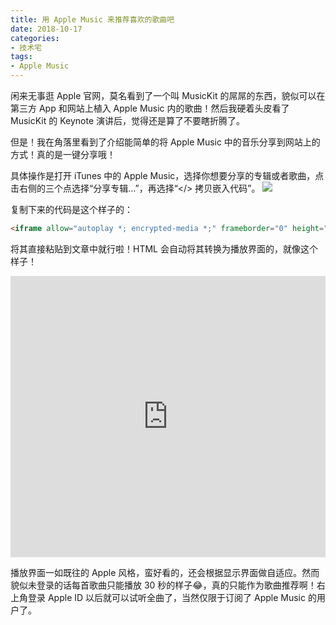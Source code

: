 ```yaml
---
title: 用 Apple Music 来推荐喜欢的歌曲吧
date: 2018-10-17
categories: 
- 技术宅
tags: 
- Apple Music
---
```


闲来无事逛 Apple 官网，莫名看到了一个叫 MusicKit 的屌屌的东西，貌似可以在第三方 App 和网站上植入 Apple Music 内的歌曲！然后我硬着头皮看了 MusicKit 的 Keynote 演讲后，觉得还是算了不要瞎折腾了。

但是！我在角落里看到了介绍能简单的将 Apple Music 中的音乐分享到网站上的方式！真的是一键分享哦！

具体操作是打开 iTunes 中的 Apple Music，选择你想要分享的专辑或者歌曲，点击右侧的三个点选择“分享专辑…”，再选择“\</\> 拷贝嵌入代码”。
![](https://img.yztao.me/blog/share_apple_music.png)

复制下来的代码是这个样子的：

```html
<iframe allow="autoplay *; encrypted-media *;" frameborder="0" height="450" style="width:100%;max-width:660px;overflow:hidden;background:transparent;" sandbox="allow-forms allow-popups allow-same-origin allow-scripts allow-storage-access-by-user-activation allow-top-navigation-by-user-activation" src="https://embed.music.apple.com/cn/album/o/41864569"></iframe>
```

将其直接粘贴到文章中就行啦！HTML 会自动将其转换为播放界面的，就像这个样子！

<iframe allow="autoplay *; encrypted-media *;" frameborder="0" height="450" style="width:100%;max-width:660px;overflow:hidden;background:transparent;" sandbox="allow-forms allow-popups allow-same-origin allow-scripts allow-storage-access-by-user-activation allow-top-navigation-by-user-activation" src="https://embed.music.apple.com/cn/album/o/41864569"></iframe>

播放界面一如既往的 Apple 风格，蛮好看的，还会根据显示界面做自适应。然而貌似未登录的话每首歌曲只能播放 30 秒的样子😂，真的只能作为歌曲推荐啊！右上角登录 Apple ID 以后就可以试听全曲了，当然仅限于订阅了 Apple Music 的用户了。
